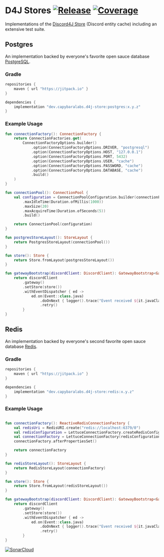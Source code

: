 # D4J Stores [![Release](https://jitpack.io/v/dev.capybaralabs/d4j-store.svg?style=flat-square)](https://jitpack.io/#dev.capybaralabs/d4j-store) [![Coverage](https://img.shields.io/sonar/coverage/dev.capybaralabs.d4j.store.postgres:d4j-postgres-store?server=https%3A%2F%2Fsonarcloud.io&style=flat-square)](https://sonarcloud.io/summary/overall?id=dev.capybaralabs.d4j.store.postgres%3Ad4j-postgres-store)

Implementations of
the [Discord4J Store](https://github.com/Discord4J/Discord4J/tree/master/common/src/main/java/discord4j/common/store/api/layout)
(Discord entity cache) including an extensive test suite.

## Postgres

An implementation backed by everyone's favorite open sauce database [PostgreSQL](https://www.postgresql.org/).

### Gradle

```groovy
repositories {
	maven { url "https://jitpack.io" }
}

dependencies {
	implementation "dev.capybaralabs.d4j-store:postgres:x.y.z"
}
 ```

### Example Usage

```kotlin
fun connectionFactory(): ConnectionFactory {
	return ConnectionFactories.get(
		ConnectionFactoryOptions.builder()
			.option(ConnectionFactoryOptions.DRIVER, "postgresql")
			.option(ConnectionFactoryOptions.HOST, "127.0.0.1")
			.option(ConnectionFactoryOptions.PORT, 5432)
			.option(ConnectionFactoryOptions.USER, "cache")
			.option(ConnectionFactoryOptions.PASSWORD, "cache")
			.option(ConnectionFactoryOptions.DATABASE, "cache")
			.build()
	)
}

fun connectionPool(): ConnectionPool {
	val configuration = ConnectionPoolConfiguration.builder(connectionFactory())
		.maxIdleTime(Duration.ofMillis(1000))
		.maxSize(20)
		.maxAcquireTime(Duration.ofSeconds(5))
		.build()

	return ConnectionPool(configuration)
}

fun postgresStoreLayout(): StoreLayout {
	return PostgresStoreLayout(connectionPool())
}

fun store(): Store {
	return Store.fromLayout(postgresStoreLayout())
}

fun gatewayBootstrap(discordClient: DiscordClient): GatewayBootstrap<GatewayOptions> {
	return discordClient
		.gateway()
		.setStore(store())
		.withEventDispatcher { ed ->
			ed.on(Event::class.java)
				.doOnNext { logger().trace("Event received ${it.javaClass.simpleName}") }
				.retry()
		}
}
```

## Redis

An implementation backed by everyone's second favorite open sauce database [Redis](https://redis.io/).

### Gradle

```groovy
repositories {
	maven { url "https://jitpack.io" }
}

dependencies {
	implementation "dev.capybaralabs.d4j-store:redis:x.y.z"
}
 ```

### Example Usage

```kotlin

fun connectionFactory(): ReactiveRedisConnectionFactory {
	val redisUri = RedisURI.create("redis://localhost:6379/0")
	val redisConfiguration = LettuceConnectionFactory.createRedisConfiguration(redisUri)
	val connectionFactory = LettuceConnectionFactory(redisConfiguration)
	connectionFactory.afterPropertiesSet()

	return connectionFactory
}

fun redisStoreLayout(): StoreLayout {
	return RedisStoreLayout(connectionFactory)
}

fun store(): Store {
	return Store.fromLayout(redisStoreLayout())
}

fun gatewayBootstrap(discordClient: DiscordClient): GatewayBootstrap<GatewayOptions> {
	return discordClient
		.gateway()
		.setStore(store())
		.withEventDispatcher { ed ->
			ed.on(Event::class.java)
				.doOnNext { logger().trace("Event received ${it.javaClass.simpleName}") }
				.retry()
		}
}
```

[![SonarCloud](https://sonarcloud.io/images/project_badges/sonarcloud-black.svg)](https://sonarcloud.io/dashboard?id=dev.capybaralabs.d4j.store.postgres%3Ad4j-postgres-store)
